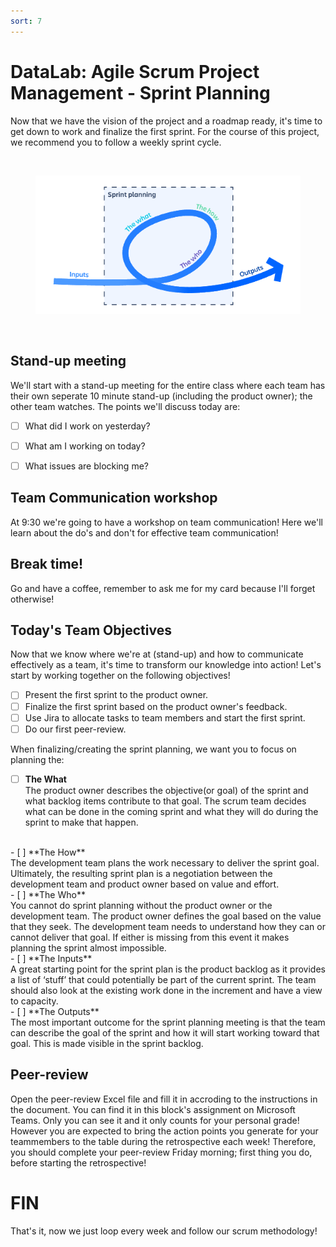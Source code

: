 ```yaml
---
sort: 7
---
```


# DataLab: Agile Scrum Project Management - Sprint Planning

Now that we have the vision of the project and a roadmap ready, it's time
to get down to work and finalize the first sprint. For the course of this project,
we recommend you to follow a weekly sprint cycle.

<br>
<figure>
      <img src=".\assets\sp.PNG" />
</figure>
<br>

## Stand-up meeting
We'll start with a stand-up meeting for the entire class where each team has their own seperate 10 minute stand-up (including the product owner); the other team watches. The points we'll discuss today are:
- [ ] What did I work on yesterday?
- [ ] What am I working on today?
- [ ] What issues are blocking me?


## Team Communication workshop
At 9:30 we're going to have a workshop on team communication! Here we'll learn about the do's and don't for effective team communication!


## Break time!
Go and have a coffee, remember to ask me for my card because I'll forget otherwise!

## Today's Team Objectives
Now that we know where we're at (stand-up) and how to communicate effectively as a team, it's time to transform our knowledge into action! Let's start by working together on the following objectives!
- [ ] Present the first sprint to the product owner.
- [ ] Finalize the first sprint based on the product owner's feedback.
- [ ] Use Jira to allocate tasks to team members and start the first sprint.
- [ ] Do our first peer-review.

When finalizing/creating the sprint planning, we want you to focus on planning the:

- [ ] **The What** <br>
  The product owner describes the objective(or goal) of the sprint and what
  backlog items contribute to that goal. The scrum team decides what can be done
  in the coming sprint and what they will do during the sprint to make that happen.
<br>
- [ ] **The How** <br>
  The development team plans the work necessary to deliver the sprint goal.
  Ultimately, the resulting sprint plan is a negotiation between the
  development team and product owner based on value and effort.
<br>
- [ ] **The Who** <br>
  You cannot do sprint planning without the product owner or the development
  team. The product owner defines the goal based on the value that they seek.
  The development team needs to understand how they can or cannot deliver that
   goal. If either is missing from this event it makes planning the sprint almost
    impossible.
<br>
- [ ] **The Inputs**<br>
  A great starting point for the sprint plan is the product backlog as it
  provides a list of ‘stuff’ that could potentially be part of the current
  sprint. The team should also look at the existing work done in the
  increment and have a view to capacity.
<br>
- [ ] **The Outputs**<br>
  The most important outcome for the sprint planning meeting is
  that the team can describe the goal of the sprint and how it will
  start working toward that goal. This is made visible in the sprint backlog.

## Peer-review
Open the peer-review Excel file and fill it in accroding to the instructions in the document. You can find it in this block's assignment on Microsoft Teams. Only you can see it and it only counts for your personal grade! However you are expected to bring the action points you generate for your teammembers to the table during the retrospective each week! Therefore, you should complete your peer-review Friday morning; first thing you do, before starting the retrospective!

# FIN
That's it, now we just loop every week and follow our scrum methodology!
